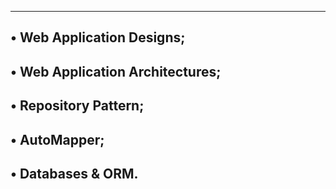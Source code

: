 ---------------------------------------------------------------------
• Web Application Designs;
-------------------------------------------------------------
• Web Application Architectures;
------------------------------------------------------
• Repository Pattern;
----------------------------------------------------
• AutoMapper;
----------------------------------
• Databases & ORM.
-------------------------------------
